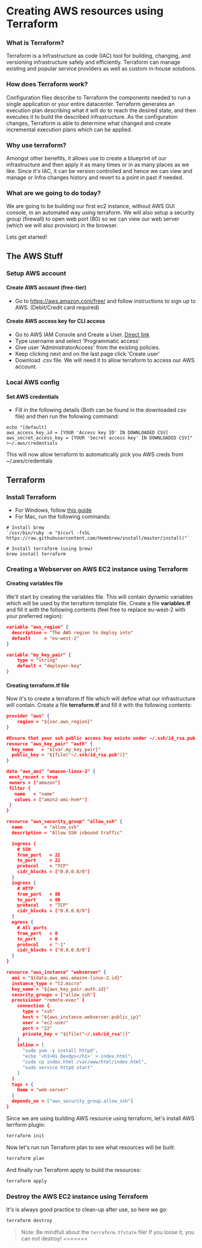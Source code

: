 # Creating AWS resources using Terraform

### What is Terraform?
Terraform is a Infrastructure as code (IAC) tool for building, changing, and versioning infrastructure safely and efficiently. Terraform can manage existing and popular service providers as well as custom in-house solutions. 

### How does Terraform work?
Configuration files describe to Terraform the components needed to run a single application or your entire datacenter. Terraform generates an execution plan describing what it will do to reach the desired state, and then executes it to build the described infrastructure. As the configuration changes, Terraform is able to determine what changed and create incremental execution plans which can be applied.

### Why use terraform?
Amongst other benefits, it allows use to create a blueprint of our infrastructure and then apply it as many times or in as many places as we like. Since it's IAC, it can be version controlled and hence we can view and manage or Infra changes history and revert to a point in past if needed.

### What are we going to do today?

We are going to be building our first ec2 instance, without AWS GUI console, in an automated way using terraform. We will also setup a security group (firewall) to open web port (80) so we can view our web server (which we will also provision) in the browser.

 
 Lets get started!

## The AWS Stuff

### Setup AWS account

#### Create AWS account (free-tier)
* Go to https://aws.amazon.com/free/ and follow instructions to sign up to AWS. (Debit/Credit card required)
  
#### Create AWS access key for CLI access
* Go to AWS IAM Console and Create a User. [Direct link](https://console.aws.amazon.com/iam/home?region=eu-west-2#/users)
* Type username and select 'Programmatic access'
* Give user 'AdministratorAccess' from the existing policies.
* Keep clicking next and on the last page click 'Create user'
* Download .csv file. We will need it to allow terraform to access our AWS account.

### Local AWS config
#### Set AWS credentials
* Fill in the following details (Both can be found in the downloaded csv file) and then run the following command: 

```shell
echo "[default]
aws_access_key_id = [YOUR 'Access key ID' IN DOWNLOADED CSV]
aws_secret_access_key = [YOUR 'Secret access key' IN DOWNLOADED CSV]" >~/.aws/credentials
```

This will now allow terraform to automatically pick you AWS creds from ~/.aws/credentials


  ## Terraform
  
### Install Terraform
* For Windows, follow [this guide](https://www.terraform.io/downloads.html)
* For Mac, run the following commands:
```
# Install brew
`/usr/bin/ruby -e "$(curl -fsSL https://raw.githubusercontent.com/Homebrew/install/master/install)"`

# Install terraform (using brew)
brew install terraform
```

### Creating a Webserver on AWS EC2 instance using Terraform

#### Creating variables file
We'll start by creating the variables file. This will contain dynamic variables which will be used by the terraform template file. Create a file **variables.tf** and fill it with the following contents (feel free to replace eu-west-2 with your preferred region):

```json
variable "aws_region" {
  description = "The AWS region to deploy into"
  default     = "eu-west-2"
}

variable "my_key_pair" {
    type = "string"
    default = "deployer-key"
}
```

#### Creating terraform.tf file
Now it's to create a terraform.tf file which will define what our infrastructure will contain.  Create a file **terraform.tf** and fill it with the following contents:
```json
provider "aws" {
    region = "${var.aws_region}"
}

#Ensure that your ssh public access key exists under ~/.ssh/id_rsa.pub
resource "aws_key_pair" "auth" {
  key_name   = "${var.my_key_pair}"
  public_key = "${file("~/.ssh/id_rsa.pub")}"
}

data "aws_ami" "amazon-linux-2" {
 most_recent = true
 owners = ["amazon"]
 filter {
   name   = "name"
   values = ["amzn2-ami-hvm*"]
 }
}

resource "aws_security_group" "allow_ssh" {
  name        = "allow_ssh"
  description = "Allow SSH inbound traffic"

  ingress {
    # SSH 
    from_port   = 22
    to_port     = 22
    protocol    = "TCP"
    cidr_blocks = ["0.0.0.0/0"]
  }
  ingress {
    # HTTP
    from_port   = 80
    to_port     = 80
    protocol    = "TCP"
    cidr_blocks = ["0.0.0.0/0"]
  }
  egress {
    # All ports
    from_port   = 0
    to_port     = 0
    protocol    = "-1"
    cidr_blocks = ["0.0.0.0/0"]
  }
}

resource "aws_instance" "webserver" {
  ami = "${data.aws_ami.amazon-linux-2.id}"
  instance_type = "t2.micro"
  key_name = "${aws_key_pair.auth.id}"
  security_groups = ["allow_ssh"]
  provisioner "remote-exec" {
    connection {
      type = "ssh"
      host = "${aws_instance.webserver.public_ip}"
      user = "ec2-user"
      port = "22"
      private_key = "${file("~/.ssh/id_rsa")}"
    }
    inline = [
      "sudo yum -y install httpd",
      "echo '<h1>Hi DevOps</h1>' > index.html",
      "sudo cp index.html /var/www/html/index.html",
      "sudo service httpd start"
    ]
  }
  tags = {
    Name = "web-server"
  }
  depends_on = ["aws_security_group.allow_ssh"]
}
```

  
Since we are using building AWS resource using terraform, let's install AWS terrform plugin:

```sh
terraform init
```
  
Now let's run run Terraform plan to see what resources will be built:
```sh
terraform plan
```
  
And finally run Terraform apply to build the resources:

```sh
terraform apply
```
  
### Destroy the AWS EC2 instance using Terraform

It's is always good practice to clean-up after use, so here we go:

```sh
terraform destroy
```

> Note: Be mindfull about the `terraform.tfstate` file! If you loose it, you can not destroy!
=======


